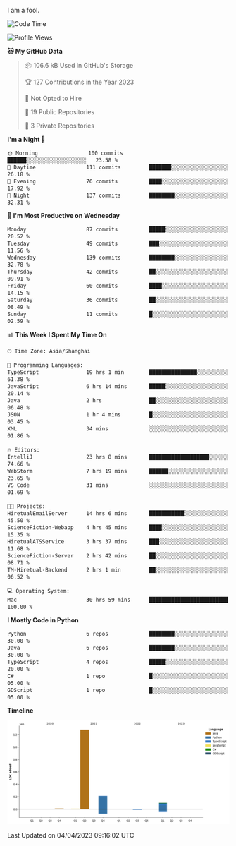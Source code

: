 I am a fool.

<!--START_SECTION:waka-->
![Code Time](http://img.shields.io/badge/Code%20Time-259%20hrs%2037%20mins-blue)

![Profile Views](http://img.shields.io/badge/Profile%20Views-3-blue)

**🐱 My GitHub Data** 

> 📦 106.6 kB Used in GitHub's Storage 
 > 
> 🏆 127 Contributions in the Year 2023
 > 
> 🚫 Not Opted to Hire
 > 
> 📜 19 Public Repositories 
 > 
> 🔑 3 Private Repositories 
 > 
**I'm a Night 🦉** 

```text
🌞 Morning                100 commits         ██████░░░░░░░░░░░░░░░░░░░   23.58 % 
🌆 Daytime                111 commits         ███████░░░░░░░░░░░░░░░░░░   26.18 % 
🌃 Evening                76 commits          ████░░░░░░░░░░░░░░░░░░░░░   17.92 % 
🌙 Night                  137 commits         ████████░░░░░░░░░░░░░░░░░   32.31 % 
```
📅 **I'm Most Productive on Wednesday** 

```text
Monday                   87 commits          █████░░░░░░░░░░░░░░░░░░░░   20.52 % 
Tuesday                  49 commits          ███░░░░░░░░░░░░░░░░░░░░░░   11.56 % 
Wednesday                139 commits         ████████░░░░░░░░░░░░░░░░░   32.78 % 
Thursday                 42 commits          ██░░░░░░░░░░░░░░░░░░░░░░░   09.91 % 
Friday                   60 commits          ████░░░░░░░░░░░░░░░░░░░░░   14.15 % 
Saturday                 36 commits          ██░░░░░░░░░░░░░░░░░░░░░░░   08.49 % 
Sunday                   11 commits          █░░░░░░░░░░░░░░░░░░░░░░░░   02.59 % 
```


📊 **This Week I Spent My Time On** 

```text
🕑︎ Time Zone: Asia/Shanghai

💬 Programming Languages: 
TypeScript               19 hrs 1 min        ███████████████░░░░░░░░░░   61.38 % 
JavaScript               6 hrs 14 mins       █████░░░░░░░░░░░░░░░░░░░░   20.14 % 
Java                     2 hrs               ██░░░░░░░░░░░░░░░░░░░░░░░   06.48 % 
JSON                     1 hr 4 mins         █░░░░░░░░░░░░░░░░░░░░░░░░   03.45 % 
XML                      34 mins             ░░░░░░░░░░░░░░░░░░░░░░░░░   01.86 % 

🔥 Editors: 
IntelliJ                 23 hrs 8 mins       ███████████████████░░░░░░   74.66 % 
WebStorm                 7 hrs 19 mins       ██████░░░░░░░░░░░░░░░░░░░   23.65 % 
VS Code                  31 mins             ░░░░░░░░░░░░░░░░░░░░░░░░░   01.69 % 

🐱‍💻 Projects: 
HiretualEmailServer      14 hrs 6 mins       ███████████░░░░░░░░░░░░░░   45.50 % 
ScienceFiction-Webapp    4 hrs 45 mins       ████░░░░░░░░░░░░░░░░░░░░░   15.35 % 
HiretualATSService       3 hrs 37 mins       ███░░░░░░░░░░░░░░░░░░░░░░   11.68 % 
ScienceFiction-Server    2 hrs 42 mins       ██░░░░░░░░░░░░░░░░░░░░░░░   08.71 % 
TM-Hiretual-Backend      2 hrs 1 min         ██░░░░░░░░░░░░░░░░░░░░░░░   06.52 % 

💻 Operating System: 
Mac                      30 hrs 59 mins      █████████████████████████   100.00 % 
```

**I Mostly Code in Python** 

```text
Python                   6 repos             ████████░░░░░░░░░░░░░░░░░   30.00 % 
Java                     6 repos             ████████░░░░░░░░░░░░░░░░░   30.00 % 
TypeScript               4 repos             █████░░░░░░░░░░░░░░░░░░░░   20.00 % 
C#                       1 repo              █░░░░░░░░░░░░░░░░░░░░░░░░   05.00 % 
GDScript                 1 repo              █░░░░░░░░░░░░░░░░░░░░░░░░   05.00 % 
```



**Timeline**

![Lines of Code chart](https://raw.githubusercontent.com/VeejaLiu/VeejaLiu/master/assets/bar_graph.png)


 Last Updated on 04/04/2023 09:16:02 UTC
<!--END_SECTION:waka-->
